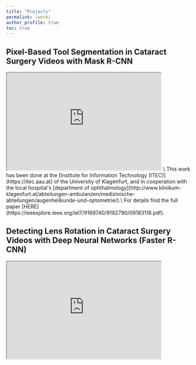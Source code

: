 ```yaml
---
title: "Projects"
permalink: /work/
author_profile: true
toc: true
---
```


## Pixel-Based Tool Segmentation in Cataract Surgery Videos with Mask R-CNN
<iframe width="420" height="265"
src="https://www.youtube.com/embed/t5hpYMKezIM">
</iframe>
\
This work has been done at the [Institute for Information Technology (ITEC)](https://itec.aau.at) of the University of Klagenfurt, and in cooperation with the local hospital's [department of ophthalmology](http://www.klinikum-klagenfurt.at/abteilungen-ambulanzen/medizinische-abteilungen/augenheilkunde-und-optometrie/).\
For details find the full paper [HERE](https://ieeexplore.ieee.org/iel7/9169740/9182790/09183116.pdf).

## Detecting Lens Rotation in Cataract Surgery Videos with Deep Neural Networks (Faster R-CNN)
<iframe width="420" height="265"
src="https://www.youtube.com/embed/Ijb-CjXrwOs">
</iframe>
